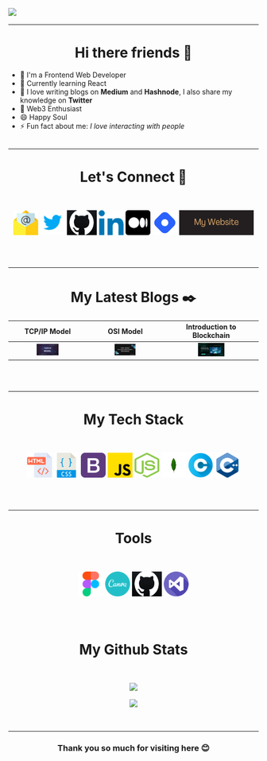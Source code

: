![](https://github.com/BishtAman/BishtAman/blob/main/Untitled%20design%20(1).gif)

<hr>

<h1 align="center"> Hi there friends 👋</h1>

<!--
**BishtAman/BishtAman** is a ✨ _special_ ✨ repository because its `README.md` (this file) appears on your GitHub profile.

Here are some ideas to get you started:
-->
- 🔭 I'm a Frontend Web Developer
- 🌱 Currently learning React
- 🚀 I love writing blogs on **Medium** and **Hashnode**, I also share my knowledge on **Twitter**
- 📜 Web3 Enthusiast
- 😄 Happy Soul
- ⚡ Fun fact about me: *I love interacting with people*
<br><br>

<hr>

<h1 align="center">Let's Connect 🔗</h1>
<br>

<div align="center""> 
    
<a href="mailto:uk.amanbisht@gmail.com"><img width="50px" alt="mail" height="50px" src="https://github.com/BishtAman/BishtAman/blob/main/email.png"></a>
<a href="https://twitter.com/AmanBis68156523"><img width="50px" alt="twitter" height="50px" src="https://github.com/BishtAman/BishtAman/blob/main/icons8-twitter-480.png"></a>
<a href="https://github.com/BishtAman"> <img width="60px" alt="GITHUB" height="50px" src="https://github.com/BishtAman/BishtAman/blob/main/githubappicon.jpg"></a>
<a href="https://www.linkedin.com/in/aman-bisht-15b046239/"><img width="50px" alt="linkedin" height="50px" src="https://github.com/BishtAman/BishtAman/blob/main/linkedin.png"></a>
<a href="https://medium.com/@amanbisht.dev"><img width="50px" alt="MEDIUM" height="50px" src="https://github.com/BishtAman/BishtAman/blob/main/medium%20(1).png"></a>
<a href="https://hashnode.com/@AmanBisht25"><img width="50px" alt="hashnode" height="50px" src="https://github.com/BishtAman/BishtAman/blob/main/hashnode-removebg-preview.png"></a>
    <a href="https://bishtaman.vercel.app"><img width="150px" alt="website" height="50px" src="https://github.com/BishtAman/BishtAman/blob/main/twitter.comAmanBis68156523%20(2).png"></a>
</div>

<br><br>
<hr>

<h1 align="center">My Latest Blogs ✒️</h1>

TCP/IP Model                                                                                                                             | OSI Model                                                                                                                         | Introduction to Blockchain                                                                                                                                         
:--------------------------------------------------------------------------------------------------------------------------------------: | :-------------------------------------------------------------------------------------------------------------------------------: | :-----------------------------------------------------------------------------------------------------------------------------------------------------------------:
<a href="https://medium.com/@amanbisht.dev/tcp-ip-model-54245d46b748"><img display="inline" width="30%" src="https://github.com/BishtAman/BishtAman/blob/main/OSI%20(1).png" alt="TCP/IP Model"></a> | <a href="https://medium.com/@amanbisht.dev/osi-model-open-systems-interconnection-model-748b521d2669"><img display="inline" width="30%" src="https://github.com/BishtAman/BishtAman/blob/main/osi.png" alt="OSI Model"></a> | <a href="https://amanbishtcoder.hashnode.dev/introduction-to-blockchain"><img display="inline" width="30%" src="https://github.com/BishtAman/BishtAman/blob/main/Calculate%20real%20date%20and%20time.png" alt="Introduction to Blockchain"></a>

<br><br>
<hr>

<h1 align="center">My Tech Stack</h1>
<br>
<p align="center">

  <img width="50px" alt="HTML" height="50px" src="https://github.com/BishtAman/BishtAman/blob/main/html.png">
  <img width="50px" alt="CSS" height="50px" src="https://github.com/BishtAman/BishtAman/blob/main/css%20(1).png ">
  <img width="50px" alt="Bootstrap" height="50px" src="https://github.com/BishtAman/BishtAman/blob/main/bootstrap.png">
  <img width="50px" alt="JS" height="50px" src="https://github.com/BishtAman/BishtAman/blob/main/js.png">
  <img width="50px" alt="NodeJS" height="50px" src="https://github.com/BishtAman/BishtAman/blob/main/nodejs-icon-logo-png-transparent.png">
  <img width="50px" alt="MongoDB" height="50px" src="https://github.com/BishtAman/BishtAman/blob/main/MongoDB_logo_01.png">
  <img width="50px" alt="C" height="50px" src="https://github.com/BishtAman/BishtAman/blob/main/letter-c.png">
  <img width="50px" alt="C++" height="50px" src="https://github.com/BishtAman/BishtAman/blob/main/c-.png">
   
  
</p>
<br><br>
<hr>

<h1 align="center">Tools</h1>
<br>
<p align="center">

  <img width="50px" alt="FIGMA" height="50px" src="https://github.com/BishtAman/BishtAman/blob/main/figma.png">
  <img width="50px" alt="CANVA" height="50px" src="https://github.com/BishtAman/BishtAman/blob/main/Canva_Logo.png">
  <img width="60px" alt="GITHUB" height="50px" src="https://github.com/BishtAman/BishtAman/blob/main/githubappicon.jpg">
  <img width="50px" alt="VS CODE" height="50px" src="https://github.com/BishtAman/BishtAman/blob/main/visual-studio.png">
  
 
   
  
</p>
<br><br>
<h1 align="center">My Github Stats</h1>
<br>
<p align="center">
<img src="https://github-readme-stats.vercel.app/api?username=BishtAman&show_icons=true&theme=radical&title_color=8E2DE2&text_color=fff&icon_color=8E2DE2">
</p>
<p align="center">
<img src="https://github-readme-stats.vercel.app/api/top-langs/?username=BishtAman&theme=radical&title_color=8E2DE2&text_color=fff">
</p>


<br>
<hr>
  
<h3 align="center">Thank you so much for visiting here 😊</h3>


